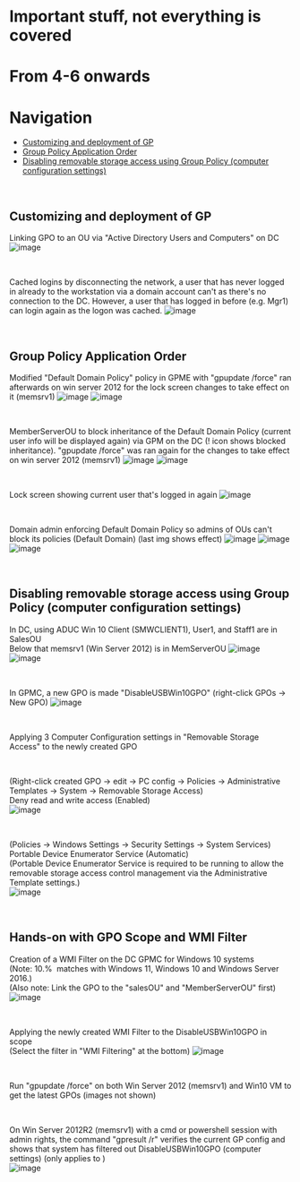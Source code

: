 # Important stuff, not everything is covered

# From 4-6 onwards


# Navigation
* [Customizing and deployment of GP](#customizing-and-deployment-of-gp)
* [Group Policy Application Order](#group-policy-application-order)
* [Disabling removable storage access using Group Policy (computer configuration settings)](#disabling-removable-storage-access-using-group-policy-computer-configuration-settings)

<br>

## Customizing and deployment of GP

Linking GPO to an OU via "Active Directory Users and Computers" on DC
![image](../images/Pasted%20image%2020230705215234.png)

<br>

Cached logins by disconnecting the network, a user that has never logged in already to the workstation via a domain account can't as there's no connection to the DC. However, a user that has logged in before (e.g. Mgr1) can login again as the logon was cached.
![image](../images/Pasted%20image%2020230705215906.png)

<br>

## Group Policy Application Order

Modified "Default Domain Policy" policy in GPME with "gpupdate /force" ran afterwards on win server 2012 for the lock screen changes to take effect on it (memsrv1)
![image](../images/Pasted%20image%2020230705220408.png)
![image](../images/Pasted%20image%2020230705220502.png)

<br>

MemberServerOU to block inheritance of the Default Domain Policy (current user info will be displayed again) via GPM on the DC (! icon shows blocked inheritance). "gpupdate /force" was ran again for the changes to take effect on win server 2012 (memsrv1)
![image](../images/Pasted%20image%2020230705220735.png)
![image](../images/Pasted%20image%2020230705220836.png)

<br>

Lock screen showing current user that's logged in again
![image](../images/Pasted%20image%2020230705221239.png)

<br>

Domain admin enforcing Default Domain Policy so admins of OUs can't block its policies (Default Domain) (last img shows effect)
![image](../images/Pasted%20image%2020230705221442.png)
![image](../images/Pasted%20image%2020230705221506.png)
![image](../images/Pasted%20image%2020230705221807.png)

<br>

## Disabling removable storage access using Group Policy (computer configuration settings)

In DC, using ADUC 
Win 10 Client (SMWCLIENT1), User1, and Staff1 are in SalesOU  
Below that memsrv1 (Win Server 2012) is in MemServerOU
![image](../images/Pasted%20image%2020230705222314.png)
![image](../images/Pasted%20image%2020230705222459.png)

<br>

In GPMC, a new GPO is made "DisableUSBWin10GPO" (right-click GPOs -> New GPO)
![image](../images/Pasted%20image%2020230705222653.png)

<br>

Applying 3 Computer Configuration settings in "Removable Storage Access" to the newly created GPO  

<br>

(Right-click created GPO -> edit -> PC config -> Policies -> Administrative Templates -> System -> Removable Storage Access)  
Deny read and write access (Enabled)  
![image](../images/Pasted%20image%2020230705223042.png)

<br>

(Policies -> Windows Settings -> Security Settings -> System Services)  
Portable Device Enumerator Service (Automatic)  
(Portable Device Enumerator Service is required to be running to allow the removable storage access control management via the Administrative Template settings.)  
![image](../images/Pasted%20image%2020230705223356.png)

<br>

## Hands-on with GPO Scope and WMI Filter

Creation of a WMI Filter on the DC GPMC for Windows 10 systems  
(Note: 10.%  matches with Windows 11, Windows 10 and Windows Server 2016.)  
(Also note: Link the GPO to the "salesOU" and "MemberServerOU" first)  
![image](../images/Pasted%20image%2020230705234327.png)

<br>

Applying the newly created WMI Filter to the DisableUSBWin10GPO in scope  
(Select the filter in "WMI Filtering" at the bottom)
![image](../images/Pasted%20image%2020230705233311.png)

<br>

Run "gpupdate /force" on both Win Server 2012 (memsrv1) and Win10 VM to get the latest GPOs (images not shown)

<br>

On Win Server 2012R2 (memsrv1) with a cmd or powershell session with admin rights, the command "gpresult /r" verifies the current GP config and shows that system has filtered out DisableUSBWin10GPO (computer settings) (only applies to )  
![image](../images/Pasted%20image%2020230705234454.png)